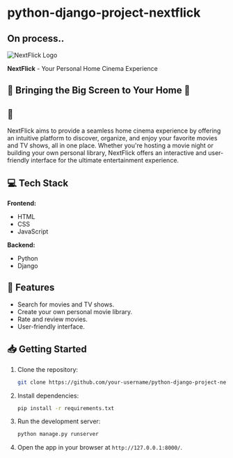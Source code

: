 # python-django-project-nextflick
## On process..

![NextFlick Logo](https://github.com/Ploynpk/python-django-project-nextflick/blob/453c16e203bec070862dba99bd0c54db76ece736/static/assests/nextflick-logo.png)

**NextFlick** - Your Personal Home Cinema Experience

## 🌟 Bringing the Big Screen to Your Home 🌟

## 🎯 
NextFlick aims to provide a seamless home cinema experience by offering an intuitive platform to discover, organize, and enjoy your favorite movies and TV shows, all in one place. Whether you're hosting a movie night or building your own personal library, NextFlick offers an interactive and user-friendly interface for the ultimate entertainment experience.

## 💻 Tech Stack

**Frontend:**
- HTML
- CSS
- JavaScript

**Backend:**
- Python
- Django

## 🚀 Features
- Search for movies and TV shows.
- Create your own personal movie library.
- Rate and review movies.
- User-friendly interface.

## 📥 Getting Started

1. Clone the repository:
    ```bash
    git clone https://github.com/your-username/python-django-project-nextflick.git
    ```

2. Install dependencies:
    ```bash
    pip install -r requirements.txt
    ```

3. Run the development server:
    ```bash
    python manage.py runserver
    ```

4. Open the app in your browser at `http://127.0.0.1:8000/`.

